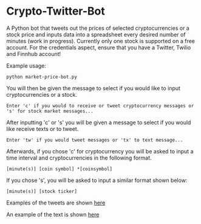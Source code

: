 # Crypto-Twitter-Bot

A Python bot that tweets out the prices of selected cryptocurrencies or a stock price and inputs data into a spreadsheet every desired number of minutes (work in progress). Currently only one stock is supported on a free account. For the credentials aspect, ensure that you have a Twitter, Twilio and Finnhub account!

Example usage: 

`python market-price-bot.py`

You will then be given the message to select if you would like to input cryptocurrencies or a stock.

`Enter 'c' if you would to receive or tweet cryptocurrency messages or 's' for stock market messages...`

After inputting 'c' or 's' you will be given a message to select if you would like receive texts or to tweet.

`Enter 'tw' if you would tweet messages or 'tx' to text message...`

Afterwards, if you chose 'c' for cryptocurrency you will be asked to input a time interval and cryptocurrencies in the following format.

`[minute(s)] [coin symbol] *[coinsymbol]`

If you chose 's', you will be asked to input a similar format shown below:

`[minute(s)] [stock ticker]`

Examples of the tweets are shown [here](https://twitter.com/script_crypto)

An example of the text is shown [here](https://pbs.twimg.com/media/EaxH3jtUEAEs5Do?format=jpg&name=small)
